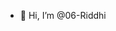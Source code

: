 - 👋 Hi, I’m @06-Riddhi


<!---
06-Riddhi/06-Riddhi is a ✨ special ✨ repository because its `README.md` (this file) appears on your GitHub profile.
You can click the Preview link to take a look at your changes.
--->
